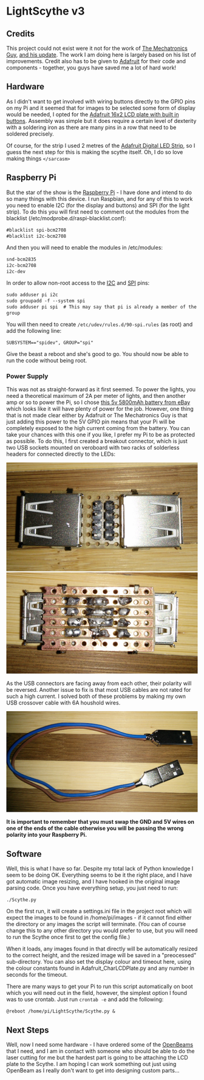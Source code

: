 # LightScythe v3 #
## Credits ##
This project could not exist were it not for the work of [The Mechatronics Guy][mech],
[and his update][mech2].  The work I am doing here is largely based on his list of
improvements.  Credit also has to be given to [Adafruit][adafruit] for their code and
components - together, you guys have saved me a lot of hard work!

## Hardware ##
As I didn't want to get involved with wiring buttons directly to the GPIO pins on my Pi
and it seemed that for images to be selected some form of display would be needed, I
opted for the [Adafruit 16x2 LCD plate with built in buttons][ada]. Assembly was simple
but it does require a certain level of dexterity with a soldering iron as there are many
pins in a row that need to be soldered precisely.

Of course, for the strip I used 2 metres of the [Adafruit Digital LED Strip][ada2], so
I guess the next step for this is making the scythe itself. Oh, I do so love making things
`</sarcasm>`

## Raspberry Pi ##
But the star of the show is the [Raspberry Pi][rpi] - I have done and intend to do so many
things with this device. I run Raspbian, and for any of this to work you need to enable I2C
(for the display and buttons) and SPI (for the light strip).  To do this you will first
need to comment out the modules from the blacklist (/etc/modprobe.d/raspi-blacklist.conf):

    #blacklist spi-bcm2708
    #blacklist i2c-bcm2708

And then you will need to enable the modules in /etc/modules:

    snd-bcm2835
    i2c-bcm2708
    i2c-dev

In order to allow non-root access to the [I2C][i2c] and [SPI][spi] pins:

    sudo adduser pi i2c
    sudo groupadd -f --system spi
    sudo adduser pi spi  # This may say that pi is already a member of the group

You will then need to create `/etc/udev/rules.d/90-spi.rules` (as root) and add
the following line:

    SUBSYSTEM=="spidev", GROUP="spi"

Give the beast a reboot and she's good to go.  You should now be able to run the
code without being root.

### Power Supply ###
This was not as straight-forward as it first seemed.  To power the lights, you need
a theoretical maximum of 2A per meter of lights, and then another amp or so to power
the Pi, so I chose [this 5v 5800mAh battery from eBay][battery] which looks like it
will have plenty of power for the job.  However, one thing that is not made clear
either by Adafruit or The Mechatronics Guy is that just adding this power to the 5V
GPIO pin means that your Pi will be completely exposed to the high current coming
from the battery.  You can take your chances with this one if you like, I prefer my
Pi to be as protected as possible.  To do this, I first created a breakout connector,
which is just two USB sockets mounted on veroboard with two racks of solderless headers
for connected directly to the LEDs:

![Top down view of the power breakout](/images/connector-top.jpg?raw=true)
![A view of my not so excellent sodlering skills](/images/connector-bottom.jpg?raw=true)

As the USB connectors are facing away from each other, their polarity will be reversed.
Another issue to fix is that most USB cables are not rated for such a high current. I
solved both of these problems by making my own USB crossover cable with 6A houshold wires.

![My 6A crossover cable](/images/usb-crossover.jpg?raw=true)

**It is important to remember that you must swap the GND and 5V wires on one of the ends
of the cable otherwise you will be passing the wrong polarity into your Raspberry Pi.**

## Software ##
Well, this is what I have so far.  Despite my total lack of Python knowledge I seem
to be doing OK. Everything seems to be it the right place, and I have got automatic
image resizing, and I have hooked in the original image parsing code.  Once you have
everything setup, you just need to run:

    ./Scythe.py

On the first run, it will create a settings.ini file in the project root which will expect
the images to be found in /home/pi/images - if it cannot find either the directory or any
images the script will terminate.  (You can of course change this to any other directory
you would prefer to use, but you will need to run the Scythe once first to get the config
file.)

When it loads, any images found in that directly will be automatically resized to the
correct height, and the resized image will be saved in a "preocessed" sub-directory. You 
can also set the display colour and timeout here, using the colour constants found in 
Adafruit_CharLCDPlate.py and any number in seconds for the timeout.

There are many ways to get your Pi to run this script automatically on boot which you
will need out in the field, however, the simplest option I found was to use crontab. 
Just run `crontab -e` and add the following:

    @reboot /home/pi/LightScythe/Scythe.py &

## Next Steps ##
Well, now I need some hardware - I have ordered some of the [OpenBeams][openbeam] that
I need, and I am in contact with someone who should be able to do the laser cutting
for me but the hardest part is going to be attaching the LCD plate to the Scythe. I
am hoping I can work something out just using OpenBeam as I really don't want to get
into designing custom parts...

[mech]: https://sites.google.com/site/mechatronicsguy/lightscythe
[mech2]: https://sites.google.com/site/mechatronicsguy/lightscythe-v2
[adafruit]: https://learn.adafruit.com/light-painting-with-raspberry-pi
[ada]: https://learn.adafruit.com/adafruit-16x2-character-lcd-plus-keypad-for-raspberry-pi
[ada2]: https://learn.adafruit.com/digital-led-strip
[rpi]: http://www.raspberrypi.org/
[i2c]: http://skpang.co.uk/blog/archives/575
[spi]: http://quick2wire.com/non-root-access-to-spi-on-the-pi/
[openbeam]: http://www.openbeamusa.com/
[battery]: http://www.ebay.co.uk/itm/12V-3800mah-5V-USB-5800mah-DC-Rechargeable-Li-ion-Battery-Pack-with-UK-charger-/171337179921